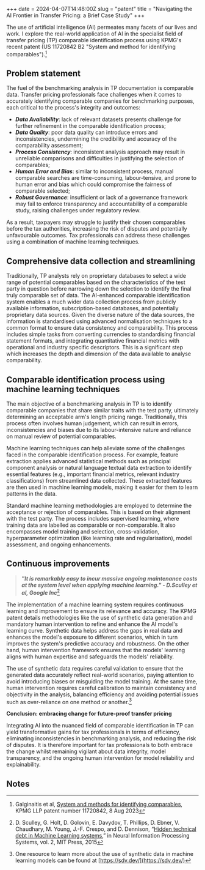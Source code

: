 +++
date = 2024-04-07T14:48:00Z
slug = "patent"
title = "Navigating the AI Frontier in Transfer Pricing: a Brief Case Study"
+++

The use of artificial intelligence (AI) permeates many facets of our lives and work. I explore the real-world application of AI in the specialist field of transfer pricing (TP) comparable identification process using KPMG's recent patent (US 11720842 B2 "System and method for identifying comparables").[^1]

## Problem statement

The fuel of the benchmarking analysis in TP documentation is comparable data. Transfer pricing professionals face challenges when it comes to accurately identifying comparable companies for benchmarking purposes, each critical to the process's integrity and outcomes:



* ***Data Availability***: lack of relevant datasets presents challenge for further refinement in the comparable identification process;
* ***Data Quality***: poor data quality can introduce errors and inconsistencies, undermining the credibility and accuracy of the comparability assessment;
* ***Process Consistency***: inconsistent analysis approach may result in unreliable comparisons and difficulties in justifying the selection of comparables;
* ***Human Error and Bias***: similar to inconsistent process, manual comparable searches are time-consuming, labour-tensive, and prone to human error and bias which could compromise the fairness of comparable selected;
* ***Robust Governance***: insufficient or lack of a governance framework may fail to enforce transparency and accountability of a comparable study, raising challenges under regulatory review.

As a result, taxpayers may struggle to justify their chosen comparables before the tax authorities, increasing the risk of disputes and potentially unfavourable outcomes. Tax professionals can address these challenges using a combination of machine learning techniques. 

## Comprehensive data collection and streamlining

Traditionally, TP analysts rely on proprietary databases to select a wide range of potential comparables based on the characteristics of the test party in question before narrowing down the selection to identify the final truly comparable set of data. The AI-enhanced comparable identification system enables a much wider data collection process from publicly available information, subscription-based databases, and potentially proprietary data sources. Given the diverse nature of the data sources, the information is standardised using advanced normalisation techniques to a common format to ensure data consistency and comparability. This process includes simple tasks from converting currencies to standardising financial statement formats, and integrating quantitative financial metrics with operational and industry specific descriptors. This is a significant step which increases the depth and dimension of the data available to analyse comparability.

## Comparable identification process using machine learning techniques

The main objective of a benchmarking analysis in TP is to identify comparable companies that share similar traits with the test party, ultimately determining an acceptable arm's length pricing range. Traditionally, this process often involves human judgement, which can result in errors, inconsistencies and biases due to its labour-intensive nature and reliance on manual review of potential comparables.

Machine learning techniques can help alleviate some of the challenges faced in the comparable identification process. For example, feature extraction applies advanced statistical methods such as principal component analysis or natural language textual data extraction to identify essential features (e.g., important financial metrics, relevant industry classifications) from streamlined data collected. These extracted features are then used in machine learning models, making it easier for them to learn patterns in the data.

Standard machine learning methodologies are employed to determine the acceptance or rejection of comparables. This is based on their alignment with the test party. The process includes supervised learning, where training data are labelled as comparable or non-comparable. It also encompasses model training and selection, cross-validation, hyperparameter optimization (like learning rate and regularisation), model assessment, and ongoing enhancements.

## Continuous improvements


> _**"It is remarkably easy to incur massive ongoing maintenance costs at the system level when applying machine learning." - D.Sculley et al, Google Inc**_[^2]

The implementation of a machine learning system requires continuous learning and improvement to ensure its relevance and accuracy. The KPMG patent details methodologies like the use of synthetic data generation and mandatory human intervention to refine and enhance the AI model's learning curve. Synthetic data helps address the gaps in real data and enhances the model's exposure to different scenarios, which in turn improves the system's predictive accuracy and robustness. On the other hand, human intervention framework ensures that the models' learning aligns with human expertise and safeguards the models' reliability.

The use of synthetic data requires careful validation to ensure that the generated data accurately reflect real-world scenarios, paying attention to avoid introducing biases or misguiding the model training. At the same time, human intervention requires careful calibration to maintain consistency and objectivity in the analysis, balancing efficiency and avoiding potential issues such as over-reliance on one method or another.[^3]

**Conclusion: embracing change for future-proof transfer pricing**

Integrating AI into the nuanced field of comparable identification in TP can yield transformative gains for tax professionals in terms of efficiency, eliminating inconsistencies in benchmarking analysis, and reducing the risk of disputes. It is therefore important for tax professionals to both embrace the change whilst remaining vigilant about data integrity, model transparency, and the ongoing human intervention for model reliability and explainability.


<!-- Footnotes themselves at the bottom. -->
## Notes

[^1]:
     Galginaitis et al, [System and methods for identifying comparables](https://patents.justia.com/patent/11720842), KPMG LLP patent number 11720842, 8 Aug 2023

[^2]:
     D. Sculley, G. Holt, D. Golovin, E. Davydov, T. Phillips, D. Ebner, V. Chaudhary, M. Young, J.-F. Crespo, and D. Dennison, “[Hidden technical debt in Machine Learning systems](https://papers.neurips.cc/paper/5656-hidden-technical-debt-in-machine-learning-systems.pdf),” in Neural Information Processing Systems, vol. 2, MIT Press, 2015

[^3]:
     One resource to learn more about the use of synthetic data in machine learning models can be found at [https://sdv.dev/](https://sdv.dev/)
